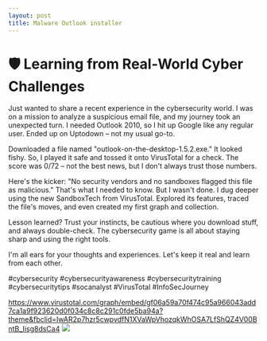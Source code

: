 ```yaml
---
layout: post
title: Malware Outlook installer 
---
```



# 🛡️ **Learning from Real-World Cyber Challenges**

Just wanted to share a recent experience in the cybersecurity world. I was on a mission to analyze a suspicious email file, and my journey took an unexpected turn. I needed Outlook 2010, so I hit up Google like any regular user. Ended up on Uptodown – not my usual go-to.

Downloaded a file named "outlook-on-the-desktop-1.5.2.exe." It looked fishy. So, I played it safe and tossed it onto VirusTotal for a check. The score was 0/72 – not the best news, but I don't always trust those numbers.

Here's the kicker: "No security vendors and no sandboxes flagged this file as malicious." That's what I needed to know. But I wasn't done. I dug deeper using the new SandboxTech from VirusTotal. Explored its features, traced the file's moves, and even created my first graph and collection.

Lesson learned? Trust your instincts, be cautious where you download stuff, and always double-check. The cybersecurity game is all about staying sharp and using the right tools.

I'm all ears for your thoughts and experiences. Let's keep it real and learn from each other.

#cybersecurity #cybersecurityawareness #cybersecuritytraining #cybersecuritytips #socanalyst  #VirusTotal  #InfoSecJourney

https://www.virustotal.com/graph/embed/gf06a59a70f474c95a966043add7ca1a9f923620d0f034c8c8c291c0fde5ba94a?theme&fbclid=IwAR2p7hzr5cwpvdfN1XVaWpVhozqkWhOSA7LfShQZ4V00BntB_Iisg8dsCa4
[ ![](https://i.pinimg.com/originals/b1/1d/58/b11d588e49effe612aeb1e614f273843.jpg)](https://i.pinimg.com/originals/b1/1d/58/b11d588e49effe612aeb1e614f273843.jpg)
